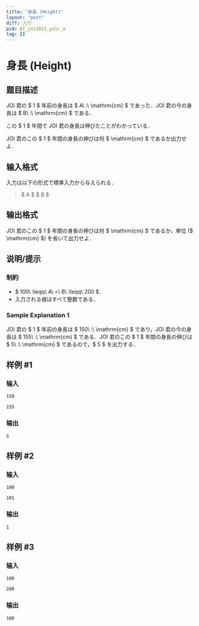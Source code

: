 ```yaml
---
title: "身長 (Height)"
layout: "post"
diff: 入门
pid: AT_joi2022_yo1c_a
tag: []
---
```


# 身長 (Height)

## 题目描述

[problemUrl]: https://atcoder.jp/contests/joi2022yo1c/tasks/joi2022_yo1c_a

JOI 君の $ 1 $ 年前の身長は $ A\ \:\ \mathrm{cm} $ であった．JOI 君の今の身長は $ B\ \:\ \mathrm{cm} $ である．

この $ 1 $ 年間で JOI 君の身長は伸びたことがわかっている．

JOI 君のこの $ 1 $ 年間の身長の伸びは何 $ \mathrm{cm} $ であるか出力せよ．

## 输入格式

入力は以下の形式で標準入力から与えられる．

> $ A $ $ B $

## 输出格式

JOI 君のこの $ 1 $ 年間の身長の伸びは何 $ \mathrm{cm} $ であるか，単位 ($ \mathrm{cm} $) を省いて出力せよ．

## 说明/提示

### 制約

- $ 100\ \leqq\ A\ <\ B\ \leqq\ 200 $．
- 入力される値はすべて整数である．

### Sample Explanation 1

JOI 君の $ 1 $ 年前の身長は $ 150\ \:\ \mathrm{cm} $ であり，JOI 君の今の身長は $ 155\ \:\ \mathrm{cm} $ である．JOI 君のこの $ 1 $ 年間の身長の伸びは $ 5\ \:\ \mathrm{cm} $ であるので，$ 5 $ を出力する．

## 样例 #1

### 输入

```
150
155
```

### 输出

```
5
```

## 样例 #2

### 输入

```
100
101
```

### 输出

```
1
```

## 样例 #3

### 输入

```
100
200
```

### 输出

```
100
```

